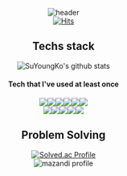 <div align="center">  

![header](https://capsule-render.vercel.app/api?type=waving&color=0:5433FF,50:20BDFF,100:fa52de&height=150&section=header&text=Hello%20visitors!&fontColor=ffffff&fontSize=50&animation=twinkling&fontAlign=75&width=Auto)  
[![Hits](https://hits.seeyoufarm.com/api/count/incr/badge.svg?url=https%3A%2F%2Fgithub.com%2FSuYoungKo&count_bg=%233B73D1&title_bg=%23555555&icon=&icon_color=%23E7E7E7&title=hits&edge_flat=false)](https://hits.seeyoufarm.com)

<h2>Techs stack</h2>  

![SuYoungKo's github stats](https://github-readme-stats.vercel.app/api/top-langs/?username=SuYoungKo&layout=compact&theme=tokyonight)  

<h4>Tech that I've used at least once</h4>  

<div align="center"><img src="https://img.shields.io/badge/C-A8B9CC?style=for-the-badge&logo=C&logoColor=white"/><img src="https://img.shields.io/badge/C++-00599C?style=for-the-badge&logo=C%2B%2B&logoColor=white"/><img src="https://img.shields.io/badge/Python-3776AB?style=for-the-badge&logo=Python&logoColor=white"/><img src="https://img.shields.io/badge/HTML5-E34F26?style=for-the-badge&logo=HTML5&logoColor=white"/><img src="https://img.shields.io/badge/CSS3-1572B6?style=for-the-badge&logo=CSS3&logoColor=white"/><img src="https://img.shields.io/badge/JavaScript-F7DF1E?style=for-the-badge&logo=JavaScript&logoColor=white"/></div>

<div align="center"><img src="https://img.shields.io/badge/ROS-22314E?style=for-the-badge&logo=ROS&logoColor=white"/><img src="https://img.shields.io/badge/MySQL-4479A1?style=for-the-badge&logo=MySQL&logoColor=white"/><img src="https://img.shields.io/badge/Git-F05032?style=for-the-badge&logo=Git&logoColor=white"/><img src="https://img.shields.io/badge/GitHub-181717?style=for-the-badge&logo=GitHub&logoColor=white"/><img src="https://img.shields.io/badge/Notion-000000?style=for-the-badge&logo=Notion&logoColor=white"/></div>  
 
 
<h2>Problem Solving</h2>  

<!-- ![Solved.ac Profile](http://mazassumnida.wtf/api/v2/generate_badge?boj=luk951202) -->
 
 [![Solved.ac Profile](http://mazassumnida.wtf/api/v2/generate_badge?boj=luk951202)](https://solved.ac/luk951202)
 <br>
 ![mazandi profile](http://mazandi.herokuapp.com/api?handle=luk951202&theme=dark)


</div>
